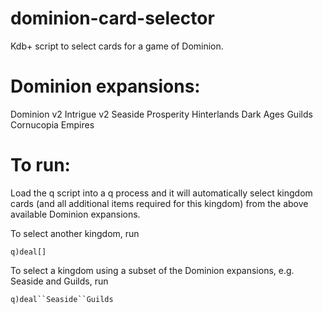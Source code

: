 # dominion-card-selector
Kdb+ script to select cards for a game of Dominion.

# Dominion expansions:
Dominion v2
Intrigue v2
Seaside
Prosperity
Hinterlands
Dark Ages
Guilds
Cornucopia
Empires

# To run:
Load the q script into a q process and it will automatically select kingdom cards (and all additional items required for this kingdom) from the above available Dominion expansions.

To select another kingdom, run

`q)deal[]`

To select a kingdom using a subset of the Dominion expansions, e.g. Seaside and Guilds, run

`q)deal``Seaside``Guilds`
